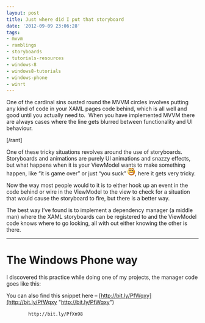 ```yaml
---
layout: post
title: Just where did I put that storyboard
date: '2012-09-09 23:06:28'
tags:
- mvvm
- ramblings
- storyboards
- tutorials-resources
- windows-8
- windows8-tutorials
- windows-phone
- winrt
---
```


One of the cardinal sins ousted round the MVVM circles involves putting any kind of code in your XAML pages code behind, which is all well and good until you actually need to.&nbsp; When you have implemented MVVM there are always cases where the line gets blurred between functionality and UI behaviour.

[/rant]

One of these tricky situations revolves around the use of storyboards.&nbsp; Storyboards and animations are purely UI animations and snazzy effects, but what happens when it is your ViewModel wants to make something happen, like “it is game over” or just “you suck” ![Open-mouthed smile](/Images/wordpress/2012/09/wlEmoticon-openmouthedsmile2.png), here it gets very tricky.

Now the way most people would to it is to either hook up an event in the code behind or wire in the ViewModel to the view to check for a situation that would cause the storyboard to fire, but there is a better way.

The best way I’ve found is to implement a dependency manager (a middle man) where the XAML storyboards can be registered to and the ViewModel code knows where to go looking, all with out either knowing the other is there.

* * *

# The Windows Phone way

I discovered this practice while doing one of my projects, the manager code goes like this:

You can also find this snippet here – [http://bit.ly/PfWqxy](http://bit.ly/PfWqxy "http://bit.ly/PfWqxy")

    
    
        
        
            http://bit.ly/PfXn98
            
            
                
            
            
        
        
    
    

